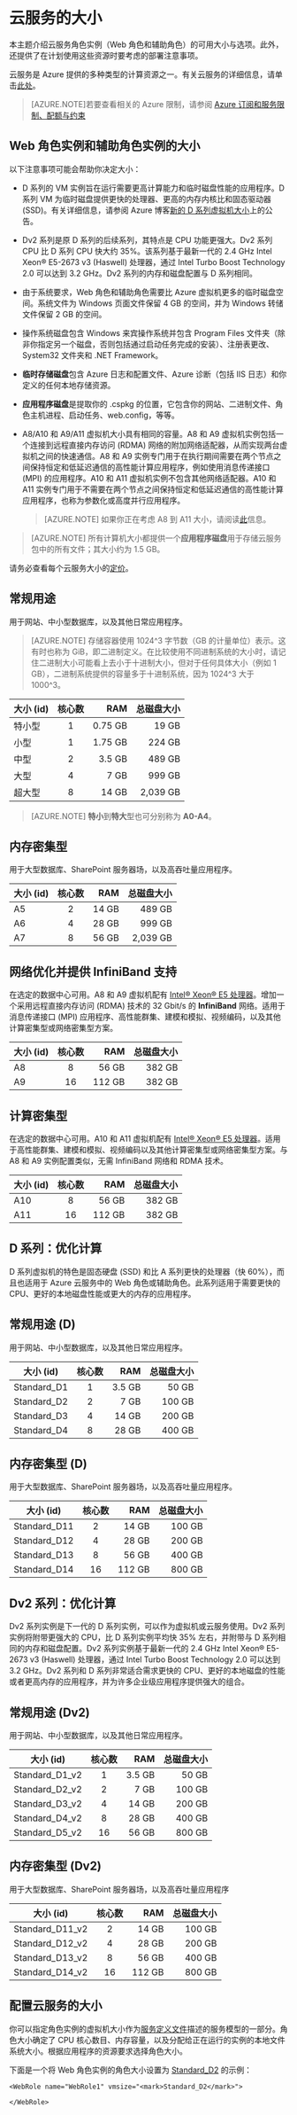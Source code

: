 <properties
 pageTitle="云服务的大小"
 description="列出 Azure 云服务 Web 角色和辅助角色的不同大小。"
 services="cloud-services"
 documentationCenter=""
 authors="Thraka"
 manager="timlt"
 editor=""/>
<tags
 ms.service="cloud-services"
 ms.date="03/25/2016"
 wacn.date="05/12/2016"/>

# 云服务的大小

本主题介绍云服务角色实例（Web 角色和辅助角色）的可用大小与选项。此外，还提供了在计划使用这些资源时要考虑的部署注意事项。

云服务是 Azure 提供的多种类型的计算资源之一。有关云服务的详细信息，请单击[此处](/documentation/articles/cloud-services-choose-me/)。

> [AZURE.NOTE]若要查看相关的 Azure 限制，请参阅 [Azure 订阅和服务限制、配额与约束](/documentation/articles/azure-subscription-service-limits/)

## Web 角色实例和辅助角色实例的大小

以下注意事项可能会帮助你决定大小：

* D 系列的 VM 实例旨在运行需要更高计算能力和临时磁盘性能的应用程序。D 系列 VM 为临时磁盘提供更快的处理器、更高的内存内核比和固态驱动器 (SSD)。有关详细信息，请参阅 Azure 博客[新的 D 系列虚拟机大小](https://azure.microsoft.com/blog/2014/09/22/new-d-series-virtual-machine-sizes)上的公告。  

* Dv2 系列是原 D 系列的后续系列，其特点是 CPU 功能更强大。Dv2 系列 CPU 比 D 系列 CPU 快大约 35%。该系列基于最新一代的 2.4 GHz Intel Xeon® E5-2673 v3 (Haswell) 处理器，通过 Intel Turbo Boost Technology 2.0 可以达到 3.2 GHz。Dv2 系列的内存和磁盘配置与 D 系列相同。

* 由于系统要求，Web 角色和辅助角色需要比 Azure 虚拟机更多的临时磁盘空间。系统文件为 Windows 页面文件保留 4 GB 的空间，并为 Windows 转储文件保留 2 GB 的空间。

* 操作系统磁盘包含 Windows 来宾操作系统并包含 Program Files 文件夹（除非你指定另一个磁盘，否则包括通过启动任务完成的安装）、注册表更改、System32 文件夹和 .NET Framework。

* **临时存储磁盘**包含 Azure 日志和配置文件、Azure 诊断（包括 IIS 日志）和你定义的任何本地存储资源。

* **应用程序磁盘**是提取你的 .cspkg 的位置，它包含你的网站、二进制文件、角色主机进程、启动任务、web.config，等等。

* A8/A10 和 A9/A11 虚拟机大小具有相同的容量。A8 和 A9 虚拟机实例包括一个连接到远程直接内存访问 (RDMA) 网络的附加网络适配器，从而实现两台虚拟机之间的快速通信。A8 和 A9 实例专门用于在执行期间需要在两个节点之间保持恒定和低延迟通信的高性能计算应用程序，例如使用消息传递接口 (MPI) 的应用程序。A10 和 A11 虚拟机实例不包含其他网络适配器。A10 和 A11 实例专门用于不需要在两个节点之间保持恒定和低延迟通信的高性能计算应用程序，也称为参数化或高度并行应用程序。

    >[AZURE.NOTE] 如果你正在考虑 A8 到 A11 大小，请阅读[此](/documentation/articles/virtual-machines-windows-a8-a9-a10-a11-specs/)信息。

>[AZURE.NOTE] 所有计算机大小都提供一个**应用程序磁盘**用于存储云服务包中的所有文件；其大小约为 1.5 GB。

请务必查看每个云服务大小的[定价](/home/features/cloud-services/#price)。

## 常规用途

用于网站、中小型数据库，以及其他日常应用程序。

>[AZURE.NOTE] 存储容器使用 1024^3 字节数（GB 的计量单位）表示。这有时也称为 GiB，即二进制定义。在比较使用不同进制系统的大小时，请记住二进制大小可能看上去小于十进制大小，但对于任何具体大小（例如 1 GB），二进制系统提供的容量多于十进制系统，因为 1024^3 大于 1000^3。

| 大小 (id) | 核心数 | RAM | 总磁盘大小 |
| --------------- | :-------: | ------: | ------: |
| 特小型 | 1 | 0\.75 GB | 19 GB |
| 小型 | 1 | 1\.75 GB | 224 GB |
| 中型 | 2 | 3\.5 GB | 489 GB |
| 大型 | 4 | 7 GB | 999 GB |
| 超大型 | 8 | 14 GB | 2,039 GB |

>[AZURE.NOTE] **特小**到**特大**型也可分别称为 **A0-A4**。

## 内存密集型

用于大型数据库、SharePoint 服务器场，以及高吞吐量应用程序。

| 大小 (id) | 核心数 | RAM | 总磁盘大小 |
| --------------- | :-------: | ------: | ------: |
| A5 | 2 | 14 GB | 489 GB |
| A6 | 4 | 28 GB | 999 GB |
| A7 | 8 | 56 GB | 2,039 GB |

## 网络优化并提供 InfiniBand 支持

在选定的数据中心可用。A8 和 A9 虚拟机配有 [Intel® Xeon® E5 处理器](http://www.intel.com/content/www/us/en/processors/xeon/xeon-processor-e5-family.html)。增加一个采用远程直接内存访问 (RDMA) 技术的 32 Gbit/s 的 **InfiniBand** 网络。适用于消息传递接口 (MPI) 应用程序、高性能群集、建模和模拟、视频编码，以及其他计算密集型或网络密集型方案。

| 大小 (id) | 核心数 | RAM | 总磁盘大小 |
| --------------- | :-------: | ------: | ------: |
| A8 | 8 | 56 GB | 382 GB |
| A9 | 16 | 112 GB | 382 GB |

## 计算密集型

在选定的数据中心可用。A10 和 A11 虚拟机配有 [Intel® Xeon® E5 处理器](http://www.intel.com/content/www/us/en/processors/xeon/xeon-processor-e5-family.html)。适用于高性能群集、建模和模拟、视频编码以及其他计算密集型或网络密集型方案。与 A8 和 A9 实例配置类似，无需 InfiniBand 网络和 RDMA 技术。

| 大小 (id) | 核心数 | RAM | 总磁盘大小 |
| --------------- | :-------: | ------: | ------: |
| A10 | 8 | 56 GB | 382 GB |
| A11 | 16 | 112 GB | 382 GB |

## D 系列：优化计算

D 系列虚拟机的特色是固态硬盘 (SSD) 和比 A 系列更快的处理器（快 60%），而且也适用于 Azure 云服务中的 Web 角色或辅助角色。此系列适用于需要更快的 CPU、更好的本地磁盘性能或更大的内存的应用程序。

## 常规用途 (D)

用于网站、中小型数据库，以及其他日常应用程序。

| 大小 (id) | 核心数 | RAM | 总磁盘大小 |
| --------------- | :-------: | ------: | ------: |
| Standard\_D1 | 1 | 3\.5 GB | 50 GB |
| Standard\_D2 | 2 | 7 GB | 100 GB |
| Standard\_D3 | 4 | 14 GB | 200 GB |
| Standard\_D4 | 8 | 28 GB | 400 GB |

## 内存密集型 (D)

用于大型数据库、SharePoint 服务器场，以及高吞吐量应用程序。

| 大小 (id) | 核心数 | RAM | 总磁盘大小 |
| --------------- | :-------: | ------: | ------: |
| Standard\_D11 | 2 | 14 GB | 100 GB |
| Standard\_D12 | 4 | 28 GB | 200 GB |
| Standard\_D13 | 8 | 56 GB | 400 GB |
| Standard\_D14 | 16 | 112 GB | 800 GB |

## Dv2 系列：优化计算

Dv2 系列实例是下一代的 D 系列实例，可以作为虚拟机或云服务使用。Dv2 系列实例将附带更强大的 CPU，比 D 系列实例平均快 35% 左右，并附带与 D 系列相同的内存和磁盘配置。Dv2 系列实例基于最新一代的 2.4 GHz Intel Xeon® E5-2673 v3 (Haswell) 处理器，通过 Intel Turbo Boost Technology 2.0 可以达到 3.2 GHz。Dv2 系列和 D 系列非常适合需求更快的 CPU、更好的本地磁盘的性能或者更高内存的应用程序，并为许多企业级应用程序提供强大的组合。

## 常规用途 (Dv2)

用于网站、中小型数据库，以及其他日常应用程序。

| 大小 (id) | 核心数 | RAM | 总磁盘大小 |
| --------------- | :-------: | ------: | ------: |
| Standard\_D1\_v2 | 1 | 3\.5 GB | 50 GB |
| Standard\_D2\_v2 | 2 | 7 GB | 100 GB |
| Standard\_D3\_v2 | 4 | 14 GB | 200 GB |
| Standard\_D4\_v2 | 8 | 28 GB | 400 GB |
| Standard\_D5\_v2 | 16 | 56 GB | 800 GB |

## 内存密集型 (Dv2)

用于大型数据库、SharePoint 服务器场，以及高吞吐量应用程序

| 大小 (id) | 核心数 | RAM | 总磁盘大小 |
| --------------- | :-------: | ------: | ------: |
| Standard\_D11\_v2 | 2 | 14 GB | 100 GB |
| Standard\_D12\_v2 | 4 | 28 GB | 200 GB |
| Standard\_D13\_v2 | 8 | 56 GB | 400 GB |
| Standard\_D14\_v2 | 16 | 112 GB | 800 GB |

## 配置云服务的大小

你可以指定角色实例的虚拟机大小作为[服务定义文件](/documentation/articles/cloud-services-model-and-package/#csdef)描述的服务模型的一部分。角色大小确定了 CPU 核心数目、内存容量，以及分配给正在运行的实例的本地文件系统大小。根据应用程序的资源要求选择角色大小。

下面是一个将 Web 角色实例的角色大小设置为 [Standard\_D2](#general-purpose-d) 的示例：


	<WebRole name="WebRole1" vmsize="<mark>Standard_D2</mark>">

	</WebRole>


<!---HONumber=Mooncake_0503_2016-->
